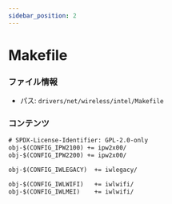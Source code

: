 ```yaml
---
sidebar_position: 2
---
```

# Makefile

### ファイル情報

- パス: `drivers/net/wireless/intel/Makefile`

### コンテンツ

```txt
# SPDX-License-Identifier: GPL-2.0-only
obj-$(CONFIG_IPW2100) += ipw2x00/
obj-$(CONFIG_IPW2200) += ipw2x00/

obj-$(CONFIG_IWLEGACY)	+= iwlegacy/

obj-$(CONFIG_IWLWIFI)	+= iwlwifi/
obj-$(CONFIG_IWLMEI)	+= iwlwifi/

```
